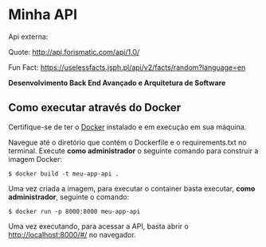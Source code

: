 # Minha API  


Api externa:

Quote: http://api.forismatic.com/api/1.0/

Fun Fact: https://uselessfacts.jsph.pl/api/v2/facts/random?language=en

**Desenvolvimento Back End Avançado e Arquitetura de Software** 

## Como executar através do Docker

Certifique-se de ter o [Docker](https://docs.docker.com/engine/install/) instalado e em execução em sua máquina.

Navegue até o diretório que contém o Dockerfile e o requirements.txt no terminal.
Execute **como administrador** o seguinte comando para construir a imagem Docker:

```
$ docker build -t meu-app-api .
```

Uma vez criada a imagem, para executar o container basta executar, **como administrador**, seguinte o comando:

```
$ docker run -p 8000:8000 meu-app-api
```

Uma vez executando, para acessar a API, basta abrir o [http://localhost:8000/#/](http://localhost:8000/#/) no navegador.


